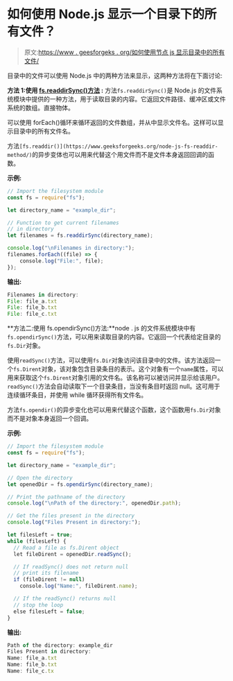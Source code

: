 # 如何使用 Node.js 显示一个目录下的所有文件？

> 原文:[https://www . geesforgeks . org/如何使用节点 js 显示目录中的所有文件/](https://www.geeksforgeeks.org/how-to-display-all-files-in-a-directory-using-node-js/)

目录中的文件可以使用 Node.js 中的两种方法来显示，这两种方法将在下面讨论:

**方法 1:使用 [fs.readdirSync()方法](https://www.geeksforgeeks.org/node-js-fs-readdirsync-method/) :** 方法`fs.readdirSync()`是 Node.js 的文件系统模块中提供的一种方法，用于读取目录的内容。它返回文件路径、缓冲区或文件系统的数组。直接物体。

可以使用 forEach()循环来循环返回的文件数组，并从中显示文件名。这样可以显示目录中的所有文件名。

方法`[fs.readdir()](https://www.geeksforgeeks.org/node-js-fs-readdir-method/)`的异步变体也可以用来代替这个用文件而不是文件本身返回回调的函数。

**示例:**

```js
// Import the filesystem module
const fs = require("fs");

let directory_name = "example_dir";

// Function to get current filenames
// in directory
let filenames = fs.readdirSync(directory_name);

console.log("\nFilenames in directory:");
filenames.forEach((file) => {
    console.log("File:", file);
});
```

**输出:**

```js
Filenames in directory:
File: file_a.txt
File: file_b.txt
File: file_c.txt

```

**方法二:使用 fs.opendirSync()方法:**node . js 的文件系统模块中有`fs.opendirSync()`方法，可以用来读取目录的内容。它返回一个代表给定目录的`fs.Dir`对象。

使用`readSync()`方法，可以使用`fs.Dir`对象访问该目录中的文件。该方法返回一个`fs.Dirent`对象，该对象包含目录条目的表示。这个对象有一个`name`属性，可以用来获取这个`fs.Dirent`对象引用的文件名。该名称可以被访问并显示给该用户。`readSync()`方法会自动读取下一个目录条目，当没有条目时返回 null。这可用于连续循环条目，并使用 while 循环获得所有文件名。

方法`fs.opendir()`的异步变化也可以用来代替这个函数，这个函数用`fs.Dir`对象而不是对象本身返回一个回调。

**示例:**

```js
// Import the filesystem module
const fs = require("fs");

let directory_name = "example_dir";

// Open the directory
let openedDir = fs.opendirSync(directory_name);

// Print the pathname of the directory
console.log("\nPath of the directory:", openedDir.path);

// Get the files present in the directory
console.log("Files Present in directory:");

let filesLeft = true;
while (filesLeft) {
  // Read a file as fs.Dirent object
  let fileDirent = openedDir.readSync();

  // If readSync() does not return null
  // print its filename
  if (fileDirent != null)
    console.log("Name:", fileDirent.name);

  // If the readSync() returns null
  // stop the loop
  else filesLeft = false;
}
```

**输出:**

```js
Path of the directory: example_dir
Files Present in directory:
Name: file_a.txt
Name: file_b.txt
Name: file_c.tx

```